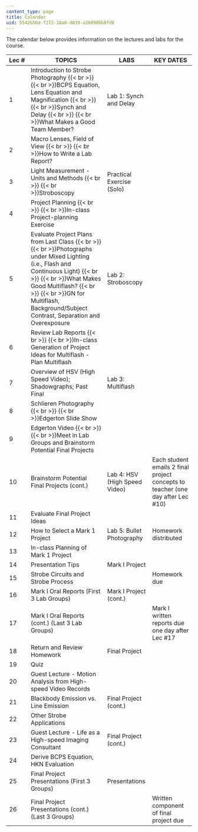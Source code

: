```yaml
---
content_type: page
title: Calendar
uid: 5542b56d-f272-18a0-d039-a26098bb8fd8
---
```


The calendar below provides information on the lectures and labs for the course.

| Lec # | TOPICS | LABS | KEY DATES |
| --- | --- | --- | --- |
| 1 | Introduction to Strobe Photography  {{< br >}}  {{< br >}}BCPS Equation, Lens Equation and Magnification  {{< br >}}  {{< br >}}Synch and Delay  {{< br >}}  {{< br >}}What Makes a Good Team Member? | Lab 1: Synch and Delay | &nbsp; |
| 2 | Macro Lenses, Field of View  {{< br >}}  {{< br >}}How to Write a Lab Report? | &nbsp; |
| 3 | Light Measurement - Units and Methods  {{< br >}}  {{< br >}}Stroboscopy | Practical Exercise (Solo) | &nbsp; |
| 4 | Project Planning  {{< br >}}  {{< br >}}In-class Project-planning Exercise | &nbsp; |
| 5 | Evaluate Project Plans from Last Class  {{< br >}}  {{< br >}}Photographs under Mixed Lighting (i.e., Flash and Continuous Light)  {{< br >}}  {{< br >}}What Makes Good Multiflash?  {{< br >}}  {{< br >}}GN for Multiflash, Background/Subject Contrast, Separation and Overexposure | Lab 2: Stroboscopy | &nbsp; |
| 6 | Review Lab Reports  {{< br >}}  {{< br >}}In-class Generation of Project Ideas for Multiflash - Plan Multiflash | &nbsp; |
| 7 | Overview of HSV (High Speed Video); Shadowgraphs; Past Final | Lab 3: Multiflash | &nbsp; |
| 8 | Schlieren Photography  {{< br >}}  {{< br >}}Edgerton Slide Show | &nbsp; |
| 9 | Edgerton Video  {{< br >}}  {{< br >}}Meet in Lab Groups and Brainstorm Potential Final Projects | &nbsp; |
| 10 | Brainstorm Potential Final Projects (cont.) | Lab 4: HSV (High Speed Video) | Each student emails 2 final project concepts to teacher (one day after Lec #10) |
| 11 | Evaluate Final Project Ideas | &nbsp; |
| 12 | How to Select a Mark 1 Project | Lab 5: Bullet Photography | Homework distributed |
| 13 | In-class Planning of Mark 1 Project | &nbsp; |
| 14 | Presentation Tips | Mark I Project | &nbsp; |
| 15 | Strobe Circuits and Strobe Process | &nbsp; | Homework due |
| 16 | Mark I Oral Reports (First 3 Lab Groups) | Mark I Project (cont.) | &nbsp; |
| 17 | Mark I Oral Reports (cont.) (Last 3 Lab Groups) | &nbsp; | Mark I written reports due one day after Lec #17 |
| 18 | Return and Review Homework | Final Project | &nbsp; |
| 19 | Quiz | &nbsp; |
| 20 | Guest Lecture - Motion Analysis from High-speed Video Records | &nbsp; |
| 21 | Blackbody Emission vs. Line Emission | Final Project (cont.) | &nbsp; |
| 22 | Other Strobe Applications | &nbsp; |
| 23 | Guest Lecture - Life as a High-speed Imaging Consultant | Final Project (cont.) | &nbsp; |
| 24 | Derive BCPS Equation, HKN Evaluation | &nbsp; |
| 25 | Final Project Presentations (First 3 Groups) | Presentations | &nbsp; |
| 26 | Final Project Presentations (cont.) (Last 3 Groups) | &nbsp; | Written component of final project due